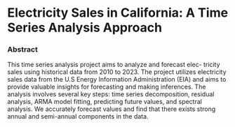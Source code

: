 # Electricity Sales in California: A Time Series Analysis Approach

### Abstract

This time series analysis project aims to analyze and forecast elec- tricity sales using historical data from 2010 to 2023. The project utilizes electricity sales data from the U.S Energy Information Administration (EIA) and aims to provide valuable insights for forecasting and making inferences. The analysis involves several key steps: time series decomposition, residual analysis, ARMA model fitting, predicting future values, and spectral analysis. We accurately forecast values and find that there exists strong annual and semi-annual components in the data.

